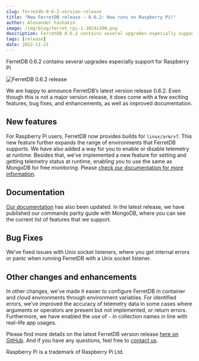 ```yaml
---
slug: ferretdb-0-6-2-version-release
title: "New FerretDB release – 0.6.2: Now runs on Raspberry Pi!"
author: Alexander Fashakin
image: /img/blog/ferret_rpi-1-1024x390.png
description: FerretDB 0.6.2 contains several upgrades especially support for Raspberry Pi
tags: [release]
date: 2022-11-21
---
```


FerretDB 0.6.2 contains several upgrades especially support for Raspberry Pi

![FerretDB 0.6.2 release](/img/blog/ferret_rpi-1-1024x390.png)

<!--truncate-->

We are happy to announce FerretDB’s latest version release 0.6.2.
Even though this is not a major version release, it does come with a few exciting features, bug fixes, and enhancements, as well as improved documentation.

<!--truncate-->

## New features

For Raspberry Pi users, FerretDB now provides builds for `linux/arm/v7`.
This new feature further expands the range of environments that FerretDB supports.
We have also added a way for you to enable or disable telemetry at runtime.
Besides that, we’ve implemented a new feature for setting and getting telemetry status at runtime, enabling you to use the same as MongoDB for free monitoring.
Please [check our documentation for more information](https://docs.ferretdb.io/telemetry/#enable-telemetry).

## Documentation

[Our documentation](https://docs.ferretdb.io) has also been updated.
In the latest release, we have published our commands parity guide with MongoDB, where you can see the current list of features that we support.

## Bug Fixes

We’ve fixed issues with Unix socket listeners, where you get internal errors or panic when running FerretDB with a Unix socket listener.

## Other changes and enhancements

In other changes, we've made it easier to configure FerretDB in container and cloud environments through environment variables.
For identified errors, we’ve improved the accuracy of telemetry data in some cases where arguments or operators are present but not implemented, or return errors.
Furthermore, we have enabled the use of  `-` in collection names in line with real-life app usages.

Please find more details on the latest FerretDB version release [here on GitHub](https://github.com/FerretDB/FerretDB/releases).
And if you have any questions, feel free to [contact us](https://docs.ferretdb.io/#community).

Raspberry Pi is a trademark of Raspberry Pi Ltd.
